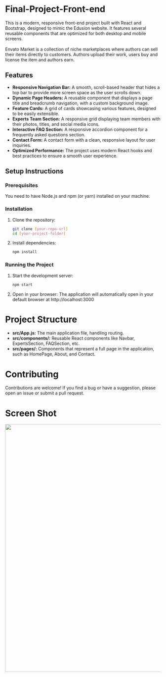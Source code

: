 # Final-Project-Front-end

This is a modern, responsive front-end project built with React and Bootstrap, designed to mimic the Edusion website. It features several reusable components that are optimized for both desktop and mobile screens.
<br />
<br />
Envato Market is a collection of niche marketplaces where authors can sell their items directly to customers. Authors upload their work, users buy and license the item and authors earn.

## Features
- **Responsive Navigation Bar:** A smooth, scroll-based header that hides a top bar to provide more screen space as the user scrolls down.  
- **Dynamic Page Headers:** A reusable component that displays a page title and breadcrumb navigation, with a custom background image.  
- **Feature Cards:** A grid of cards showcasing various features, designed to be easily extensible.  
- **Experts Team Section:** A responsive grid displaying team members with their photos, titles, and social media icons.  
- **Interactive FAQ Section:** A responsive accordion component for a frequently asked questions section.  
- **Contact Form:** A contact form with a clean, responsive layout for user inquiries.  
- **Optimized Performance:** The project uses modern React hooks and best practices to ensure a smooth user experience.  

## Setup Instructions  

### Prerequisites  
You need to have Node.js and npm (or yarn) installed on your machine.  

### Installation  
1. Clone the repository:  

   ```bash
   git clone [your-repo-url]
   cd [your-project-folder]
3. Install dependencies:

   ```bash
   npm install
### Running the Project
1. Start the development server:

    ```bash
   npm start

3. Open in your browser:
  The application will automatically open in your default browser at http://localhost:3000

# Project Structure
- **src/App.js:** The main application file, handling routing.
- **src/components/:** Reusable React components like Navbar, ExpertsSection, FAQSection, etc.
- **src/pages/:** Components that represent a full page in the application, such as HomePage, About, and Contact.

# Contributing
Contributions are welcome! If you find a bug or have a suggestion, please open an issue or submit a pull request.
<br />

# Screen Shot 
<img width="800" src="https://github.com/user-attachments/assets/68b13931-9193-4160-9bb7-dfa6ffec199a" />




